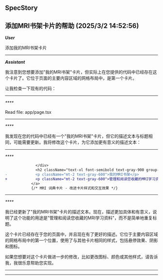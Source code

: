 ## SpecStory

## 添加MRI书架卡片的帮助 (2025/3/2 14:52:56)

_**User**_

添加我的MRI书架卡片

---

_**Assistant**_

我注意到您想要添加"我的MRI书架"卡片，但实际上在您提供的代码中已经存在这个卡片了。它位于页面的主要内容区域的网格布局中，是第一个卡片。

让我检查一下现有的代码：

---

_****_

Read file: app/page.tsx

---

_****_



我发现在您的代码中已经有一个"我的MRI书架"卡片，但它的描述文本与标题相同，可能需要更新。我将修改这个卡片，为它添加更有意义的描述文本：

---

_****_

```diff
              </div>
              <h2 className="text-xl font-semibold text-gray-900 group-hover:text-blue-600 transition-colors">我的MRI书架</h2>
-             <p className="mt-2 text-gray-600">我的MRI书架</p>
+             <p className="mt-2 text-gray-600">管理和阅读您收藏的MRI学习资料</p>
            </a>
            {/* MRI 词典卡片 - 改进卡片样式和交互效果 */}
```

---

_****_



我已经更新了"我的MRI书架"卡片的描述文本。现在，描述更加具体和有意义，说明了这个功能的用途是"管理和阅读您收藏的MRI学习资料"，而不是简单地重复标题。

这个卡片已经存在于您的页面中，并且现在有了更好的描述。它位于主要内容区域的网格布局中的第一个位置，使用了与其他卡片相同的样式，包括悬停效果、阴影和图标。

如果您想要对这个卡片做进一步的修改，比如更改图标、颜色或其他样式，请告诉我，我很乐意帮助您实现。

---



---

